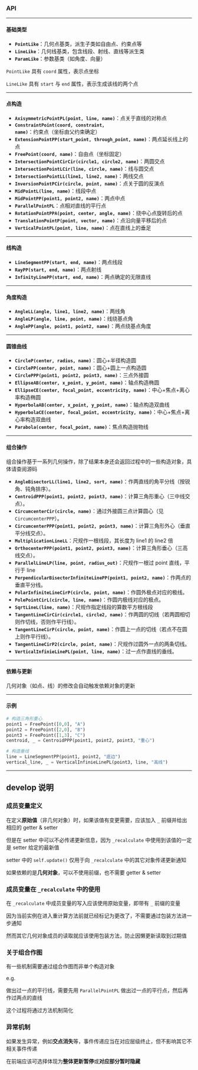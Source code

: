 ### API

---

#### **基础类型**
- **`PointLike`**：几何点基类，派生子类如自由点、约束点等
- **`LineLike`**：几何线基类，包含线段、射线、直线等派生类
- **`ParamLike`**：参数基类（如角度、向量）

`PointLike` 具有 `coord` 属性，表示点坐标

`LineLike` 具有 `start` 与 `end` 属性，表示生成该线的两个点

---

#### **点构造**
- **`AxisymmetricPointPL(point, line, name)`**：点关于直线的对称点
- **`ConstraintPoint(coord, constraint, name)`**：约束点（坐标由父约束确定）
- **`ExtensionPointPP(start_point, through_point, name)`**：两点延长线上的点
- **`FreePoint(coord, name)`**：自由点（坐标固定）
- **`IntersectionPointCirCir(circle1, circle2, name)`**：两圆交点
- **`IntersectionPointLCir(line, circle, name)`**：线与圆交点
- **`IntersectionPointLL(line1, line2, name)`**：两线交点
- **`InversionPointPCir(circle, point, name)`**：点关于圆的反演点
- **`MidPointL(line, name)`**：线段中点
- **`MidPointPP(point1, point2, name)`**：两点中点
- **`ParallelPointPL`**：点相对直线的平行点
- **`RotationPointPPA(point, center, angle, name)`**：绕中心点旋转后的点
- **`TranslationPointP(point, vector, name)`**：点沿向量平移后的点
- **`VerticalPointPL(point, line, name)`**：点在直线上的垂足

---

#### **线构造**
- **`LineSegmentPP(start, end, name)`**：两点线段
- **`RayPP(start, end, name)`**：两点射线
- **`InfinityLinePP(start, end, name)`**：两点确定的无限直线

---

#### **角度构造**
- **`AngleLL(angle, line1, line2, name)`**：两线角
- **`AngleLP(angle, line, point, name)`**：线绕基点角
- **`AnglePP(angle, point1, point2, name)`**：两点绕基点角度

---

#### **圆锥曲线**
- **`CircleP(center, radius, name)`**：圆心+半径构造圆
- **`CirclePP(center, point, name)`**：圆心+圆上一点构造圆
- **`CirclePPP(point1, point2, point3, name)`**：三点外接圆
- **`EllipseAB(center, x_point, y_point, name)`**：轴点构造椭圆
- **`EllipseCE(center, focal_point, eccentricity, name)`**：中心+焦点+离心率构造椭圆
- **`HyperbolaAB(center, x_point, y_point, name)`**：轴点构造双曲线
- **`HyperbolaCE(center, focal_point, eccentricity, name)`**：中心+焦点+离心率构造双曲线
- **`Parabola(center, focal_point, name)`**：焦点构造抛物线

---

#### **组合操作**

组合操作基于一系列几何操作，除了结果本身还会返回过程中的一些构造对象，具体请查阅源码

- **`AngleBisectorLL(line1, line2, sort, name)`**：作两直线的角平分线（按锐角、钝角排序）。
- **`CentroidPPP(point1, point2, point3, name)`**：计算三角形重心（三中线交点）。
- **`CircumcenterCir(circle, name)`**：通过外接圆三点计算圆心（见 `CircumcenterPPP`）。
- **`CircumcenterPPP(point1, point2, point3, name)`**：计算三角形外心（垂直平分线交点）。
- **`MultiplicationLineLL`**：尺规作一根线段，其长度为 line1 的 line2 倍
- **`OrthocenterPPP(point1, point2, point3, name)`**：计算三角形垂心（三高线交点）。
- **`ParallelLineLP(line, point, radius_out)`**：尺规作一根过 point 直线，平行于 line
- **`PerpendicularBisectorInfiniteLinePP(point1, point2, name)`**：作两点的垂直平分线。
- **`PolarInfiniteLineCirP(circle, point, name)`**：作圆外极点对应的极线。
- **`PolePointCirL(circle, line, name)`**：作圆内极线对应的极点。
- **`SqrtLineL(line, name)`**：尺规作指定线段的算数平方根线段
- **`TangentLineCirCir(circle1, circle2, name)`**：作两圆的切线（若两圆相切则作切线，否则作平行线）。
- **`TangentLineCirP(circle, point, name)`**：作圆上一点的切线（若点不在圆上则作平行线）。
- **`TangentLineCirP2(circle, point, name)`**：尺规作过圆外一点的两条切线。
- **`VerticalInfinieLinePL(point, line, name)`**：过一点作直线的垂线。

---

#### **依赖与更新**

几何对象（如点、线）的修改会自动触发依赖对象的更新

---

#### **示例**
```python
# 构造三角形重心
point1 = FreePoint([0,0], "A")
point2 = FreePoint([2,0], "B")
point3 = FreePoint([1,3], "C")
centroid, _ = CentroidPPP(point1, point2, point3, "重心")

# 构造垂线
line = LineSegmentPP(point1, point2, "底边")
vertical_line, _ = VerticalInfinieLinePL(point3, line, "高线")
```

---

## develop 说明

### 成员变量定义

在定义**原始值**（非几何对象）时，如果该值有变更需要，应该加入 `_` 前缀并给出相应的 getter & setter

但是在 setter 中可以不必传递更新信息，因为 `_recalculate` 中使用到该值的一定是 setter 给定的最新值

setter 中的 `self.update()` 仅用于向 `_recalculate` 中的其它对象传递更新通知

如果依赖的是**几何对象**，可以不使用前缀，也不需要 getter & setter

### 成员变量在 `_recalculate` 中的使用

在 `_recalculate` 中成员变量的写入应该使用原始变量，即带有 `_` 前缀的变量

因为当前实例在进入重计算方法前就已经标记为更改了，不需要通过包装方法进一步通知

然而其它几何对象成员的读取就应该使用包装方法，防止因懒更新读取到过期值

### 关于组合作图

有一些机制需要通过组合作图而非单个构造对象

e.g.

做出过一点的平行线，需要先用 `ParallelPointPL` 做出过一点的平行点，然后再作过两点的直线

这个过程将通过方法机制简化

### 异常机制

如果发生异常，例如**交点消失**等，事件传递应当在对应层级终止，但不影响其它不相关事件传递

在前端应该可选择体现为**整体更新暂停**或**对应部分暂时隐藏**